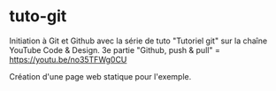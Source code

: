# tuto-git
Initiation à Git et Github avec la série de tuto "Tutoriel git" sur la chaîne YouTube Code &amp; Design. 3e partie "Github, push &amp; pull" = https://youtu.be/no35TFWg0CU

Création d'une page web statique pour l'exemple.
